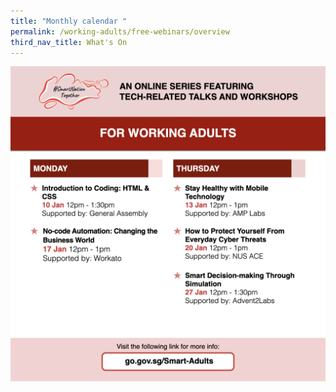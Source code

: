 ```yaml
---
title: "Monthly calendar "
permalink: /working-adults/free-webinars/overview
third_nav_title: What's On
---
```


![Alt text for image on Isomer site](/images/WA-Jan2022.png)